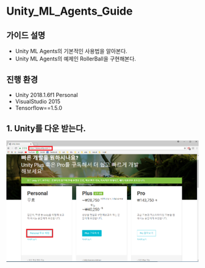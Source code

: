 # Unity_ML_Agents_Guide 
 
 
## 가이드 설명
- Unity ML Agents의 기본적인 사용법을 알아본다.
- Unity ML Agents의 예제인 RollerBall을 구현해본다.
 
 
## 진행 환경
- Unity 2018.1.6f1 Personal
- VisualStudio 2015 
- Tensorflow==1.5.0 
 
 
## 1. Unity를 다운 받는다.
![Alt text](/1.unity_download/unity_download.png "unity_download")
